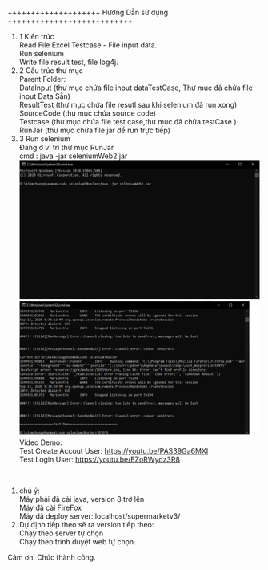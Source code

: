 <p class="has-line-data" data-line-start="0" data-line-end="1">++++++++++++++++++++ Hướng Dẫn sử dụng +++++++++++++++++++++++++++</p>
<ol>
<li class="has-line-data" data-line-start="2" data-line-end="6">1 Kiến trúc<br>
Read File Excel Testcase - File input data.<br>
Run selenium<br>
Write file result test, file log4j.</li>
<li class="has-line-data" data-line-start="6" data-line-end="13">2 Cấu trúc thư mục<br>
Parent Folder:<br>
DataInput (thư mục chứa file input dataTestCase, Thư mục đã chứa file input Data Sẵn)<br>
ResultTest (thư mục chứa file resutl sau khi selenium đã run xong)<br>
SourceCode (thu mục chứa source code)<br>
Testcase (thư mục chứa file test case,thư mục đã chứa testCase )<br>
RunJar (thư mục chứa file jar để run trực tiếp)</li>
<li class="has-line-data" data-line-start="13" data-line-end="29">3 Run selenium<br>
Đang ở vị trí thư mục RunJar<br>
cmd : java -jar seleniumWeb2.jar<br>
<img src="./RunJar/start.png" alt="image info"><br>
<img src="./RunJar/end.png" alt="image info"><br>
Video Demo:<br>
Test Create Accout User: <a href="https://youtu.be/PAS39Ga6MXI">https://youtu.be/PAS39Ga6MXI</a><br>
Test Login User: <a href="https://youtu.be/EZoRWydz3R8">https://youtu.be/EZoRWydz3R8</a><br>
</ol>
<br>
<ol>
<li class="has-line-data" data-line-start="0" data-line-end="25">chú ý:<br>
Máy phải đã cài java, version 8 trở lên<br>
Máy đã cài FireFox<br>
Máy dã deploy server: localhost/supermarketv3/</li>
<li class="has-line-data" data-line-start="4" data-line-end="29">Dự định tiếp theo sẽ ra version tiếp theo:<br>
Chạy theo server tự chọn<br>
Chạy theo trình duyệt web tự chọn.</li>
</ol>
<p class="has-line-data" data-line-start="29" data-line-end="33">Cảm ơn. Chúc thành công.</p>
